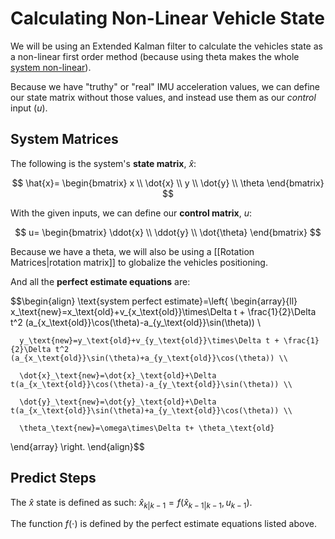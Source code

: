 # Calculating Non-Linear Vehicle State

We will be using an Extended Kalman filter to calculate the vehicles state as a non-linear first order method (because using theta makes the whole [system non-linear](https://en.wikipedia.org/wiki/Nonlinear_system)).

Because we have "truthy" or "real" IMU acceleration values, we can define our state matrix without those values, and instead use them as our *control* input ($u$).

## System Matrices
The following is the system's **state matrix**, $\hat{x}$:

$$
\hat{x}=
\begin{bmatrix}  
x \\
\dot{x} \\
y  \\
\dot{y} \\
\theta
\end{bmatrix}
$$

With the given inputs, we can define our **control matrix**, $u$:

$$
u=
\begin{bmatrix}  
\ddot{x} \\
\ddot{y} \\
\dot{\theta}
\end{bmatrix}
$$

Because we have a theta, we will also be using a [[Rotation Matrices|rotation matrix]] to globalize the vehicles positioning.

And all the **perfect estimate equations** are:

$$\begin{align}
   \text{system perfect estimate}=\left\{
\begin{array}{ll}
      x_\text{new}=x_\text{old}+v_{x_\text{old}}\times\Delta t + \frac{1}{2}\Delta t^2 (a_{x_\text{old}}\cos(\theta)-a_{y_\text{old}}\sin(\theta)) \\
	  
	  y_\text{new}=y_\text{old}+v_{y_\text{old}}\times\Delta t + \frac{1}{2}\Delta t^2 (a_{x_\text{old}}\sin(\theta)+a_{y_\text{old}}\cos(\theta)) \\
	
	  \dot{x}_\text{new}=\dot{x}_\text{old}+\Delta t(a_{x_\text{old}}\cos(\theta)-a_{y_\text{old}}\sin(\theta)) \\
	  
	  \dot{y}_\text{new}=\dot{y}_\text{old}+\Delta t(a_{x_\text{old}}\sin(\theta)+a_{y_\text{old}}\cos(\theta)) \\
	  
	  \theta_\text{new}=\omega\times\Delta t+ \theta_\text{old}
\end{array} 
\right. 
\end{align}$$

## Predict Steps

The $\hat{x}$ state is defined as such: $\hat{x}_{k|k-1}=f(\hat{x}_{k-1|k-1},u_{k-1})$.

The function $f(\cdot)$ is defined by the perfect estimate equations listed above.